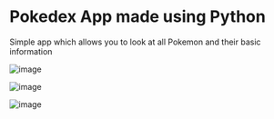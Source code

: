 # Pokedex App made using Python

Simple app which allows you to look at all Pokemon and their basic information

![image](https://github.com/LegendLeaks/Pokedex-App/assets/79763213/22fbf5db-bc90-4767-8695-de7704263eaa)

![image](https://github.com/LegendLeaks/Pokedex-App/assets/79763213/465fe969-50ae-4326-9bbe-be0ca8d69a7a)

![image](https://github.com/LegendLeaks/Pokedex-App/assets/79763213/bdda5ade-1400-458f-9c69-c911079b6011)
